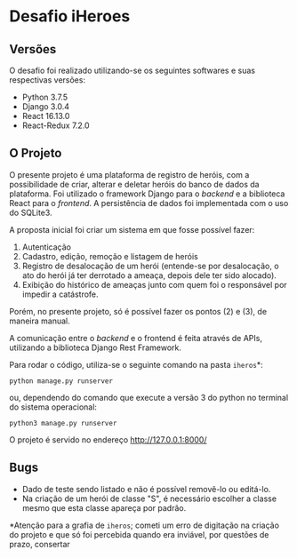 # Desafio iHeroes

## Versões
O desafio foi realizado utilizando-se os seguintes softwares e suas respectivas versões:

* Python 3.7.5
* Django 3.0.4
* React 16.13.0
* React-Redux 7.2.0

## O Projeto
O presente projeto é uma plataforma de registro de heróis, com a possibilidade de criar, alterar e deletar heróis do banco de dados da plataforma. Foi utilizado o framework Django para o *backend* e a biblioteca React para o *frontend*. A persistência de dados foi implementada com o uso do SQLite3.

A proposta inicial foi criar um sistema em que fosse possível fazer:
1. Autenticação
2. Cadastro, edição, remoção e listagem de heróis
3. Registro de desalocação de um herói (entende-se por desalocação, o ato do herói já ter derrotado a ameaça, depois dele ter sido alocado).
4. Exibição do histórico de ameaças junto com quem foi o responsável por impedir a catástrofe.

Porém, no presente projeto, só é possível fazer os pontos (2) e (3), de maneira manual.

A comunicação entre o *backend* e o frontend é feita através de APIs, utilizando a biblioteca Django Rest Framework.

Para rodar o código, utiliza-se o seguinte comando na pasta `iheros`*:
```
python manage.py runserver
```
ou, dependendo do comando que execute a versão 3 do python no terminal do sistema operacional:
```
python3 manage.py runserver
```

O projeto é servido no endereço http://127.0.0.1:8000/

## Bugs
* Dado de teste sendo listado e não é possível removê-lo ou editá-lo.
* Na criação de um herói de classe "S", é necessário escolher a classe mesmo que esta classe apareça por padrão.

*Atenção para a grafia de `iheros`; cometi um erro de digitação na criação do projeto e que só foi percebida quando era inviável, por questões de prazo, consertar